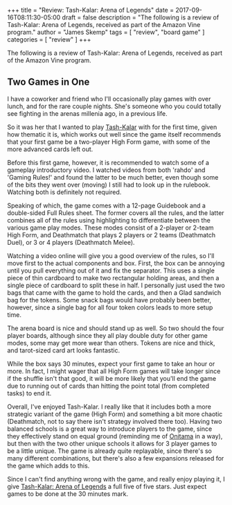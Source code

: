 +++
title = "Review: Tash-Kalar: Arena of Legends"
date = 2017-09-16T08:11:30-05:00
draft = false
description = "The following is a review of Tash-Kalar: Arena of Legends, received as part of the Amazon Vine program."
author = "James Skemp"
tags = [ "review", "board game" ]
categories = [ "review" ]
+++

The following is a review of Tash-Kalar: Arena of Legends, received as part of the Amazon Vine program.

## Two Games in One
I have a coworker and friend who I'll occasionally play games with over lunch, and for the rare couple nights. She's someone who you could totally see fighting in the arenas millenia ago, in a previous life.

So it was her that I wanted to play [Tash-Kalar][review] with for the first time, given how thematic it is, which works out well since the game itself recommends that your first game be a two-player High Form game, with some of the more advanced cards left out.

Before this first game, however, it is recommended to watch some of a gameplay introductory video. I watched videos from both 'rahdo' and 'Gaming Rules!' and found the latter to be much better, even though some of the bits they went over (moving) I still had to look up in the rulebook. Watching both is definitely not required.

Speaking of which, the game comes with a 12-page Guidebook and a double-sided Full Rules sheet. The former covers all the rules, and the latter combines all of the rules using highlighting to differentiate between the various game play modes. These modes consist of a 2-player or 2-team High Form, and Deathmatch that plays 2 players or 2 teams (Deathmatch Duel), or 3 or 4 players (Deathmatch Melee).

Watching a video online will give you a good overview of the rules, so I'll move first to the actual components and box. First, the box can be annoying until you pull everything out of it and fix the separator. This uses a single piece of thin cardboard to make two rectangular holding areas, and then a single piece of cardboard to split these in half. I personally just used the two bags that came with the game to hold the cards, and then a Glad sandwich bag for the tokens. Some snack bags would have probably been better, however, since a single bag for all four token colors leads to more setup time.

The arena board is nice and should stand up as well. So two should the four player boards, although since they all play double duty for other game modes, some may get more wear than others. Tokens are nice and thick, and tarot-sized card art looks fantastic.

While the box says 30 minutes, expect your first game to take an hour or more. In fact, I might wager that all High Form games will take longer since if the shuffle isn't that good, it will be more likely that you'll end the game due to running out of cards than hitting the point total (from completed tasks) to end it.

Overall, I've enjoyed Tash-Kalar. I really like that it includes both a more strategic variant of the game (High Form) and something a bit more chaotic (Deathmatch, not to say there isn't strategy involved there too). Having two balanced schools is a great way to introduce players to the game, since they effectively stand on equal ground (reminding me of [Onitama][onitama] in a way), but then with the two other unique schools it allows for 3 player games to be a little unique. The game is already quite replayable, since there's so many different combinations, but there's also a few expansions released for the game which adds to this.

Since I can't find anything wrong with the game, and really enjoy playing it, I give [Tash-Kalar: Arena of Legends][review] a full five of five stars. Just expect games to be done at the 30 minutes mark.

[review]: http://amzn.to/2xHakq5
[onitama]: http://amzn.to/2i2XJFV
